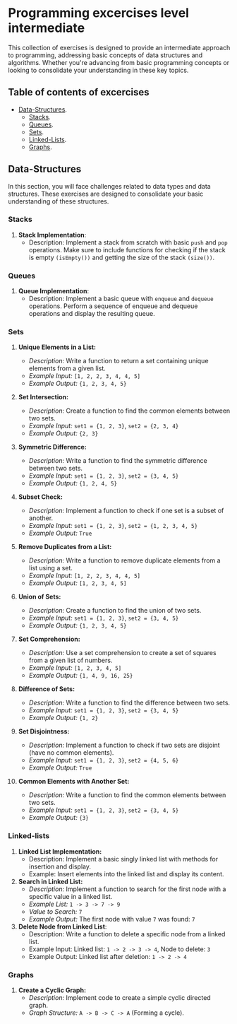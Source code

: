 # Programming excercises level intermediate

This collection of exercises is designed to provide an intermediate approach to programming, addressing basic concepts of data structures and algorithms. Whether you're advancing from basic programming concepts or looking to consolidate your understanding in these key topics.

## Table of contents of excercises

- [Data-Structures](#data-structures).
  - [Stacks](#stacks).
  - [Queues](#queues).
  - [Sets](#sets).
  - [Linked-Lists](#linked-lists).
  - [Graphs](#graphs).

## Data-Structures

In this section, you will face challenges related to data types and data structures. These exercises are designed to consolidate your basic understanding of these structures.

### Stacks

1. **Stack Implementation**:
    - Description: Implement a stack from scratch with basic `push` and `pop` operations. Make sure to include functions for checking if the stack is empty `(isEmpty())` and getting the size of the stack `(size())`.

### Queues

1. **Queue Implementation**:
    - Description: Implement a basic queue with `enqueue` and `dequeue` operations. Perform a sequence of enqueue and dequeue operations and display the resulting queue.

### Sets

1. **Unique Elements in a List:**
   - *Description:* Write a function to return a set containing unique elements from a given list.
   - *Example Input:* `[1, 2, 2, 3, 4, 4, 5]`
   - *Example Output:* `{1, 2, 3, 4, 5}`

2. **Set Intersection:**
   - *Description:* Create a function to find the common elements between two sets.
   - *Example Input:* `set1 = {1, 2, 3}`, `set2 = {2, 3, 4}`
   - *Example Output:* `{2, 3}`

3. **Symmetric Difference:**
   - *Description:* Write a function to find the symmetric difference between two sets.
   - *Example Input:* `set1 = {1, 2, 3}`, `set2 = {3, 4, 5}`
   - *Example Output:* `{1, 2, 4, 5}`

4. **Subset Check:**
   - *Description:* Implement a function to check if one set is a subset of another.
   - *Example Input:* `set1 = {1, 2, 3}`, `set2 = {1, 2, 3, 4, 5}`
   - *Example Output:* `True`

5. **Remove Duplicates from a List:**
   - *Description:* Write a function to remove duplicate elements from a list using a set.
   - *Example Input:* `[1, 2, 2, 3, 4, 4, 5]`
   - *Example Output:* `[1, 2, 3, 4, 5]`

6. **Union of Sets:**
   - *Description:* Create a function to find the union of two sets.
   - *Example Input:* `set1 = {1, 2, 3}`, `set2 = {3, 4, 5}`
   - *Example Output:* `{1, 2, 3, 4, 5}`

7. **Set Comprehension:**
   - *Description:* Use a set comprehension to create a set of squares from a given list of numbers.
   - *Example Input:* `[1, 2, 3, 4, 5]`
   - *Example Output:* `{1, 4, 9, 16, 25}`

8. **Difference of Sets:**
   - *Description:* Write a function to find the difference between two sets.
   - *Example Input:* `set1 = {1, 2, 3}`, `set2 = {3, 4, 5}`
   - *Example Output:* `{1, 2}`

9. **Set Disjointness:**
   - *Description:* Implement a function to check if two sets are disjoint (have no common elements).
   - *Example Input:* `set1 = {1, 2, 3}`, `set2 = {4, 5, 6}`
   - *Example Output:* `True`
10. **Common Elements with Another Set:**
    - *Description:* Write a function to find the common elements between two sets.
    - *Example Input:* `set1 = {1, 2, 3}`, `set2 = {3, 4, 5}`
    - *Example Output:* `{3}`

### Linked-lists

1. **Linked List Implementation:**
    - Description: Implement a basic singly linked list with methods for insertion and display.
    - Example: Insert elements into the linked list and display its content.
2. **Search in Linked List:**
   - *Description:* Implement a function to search for the first node with a specific value in a linked list.
   - *Example List:* `1 -> 3 -> 7 -> 9`
   - *Value to Search:* `7`
   - *Example Output:* The first node with value `7` was found: `7`
3. **Delete Node from Linked List**:
    - Description: Write a function to delete a specific node from a linked list.
    - Example Input: Linked list: `1 -> 2 -> 3 -> 4`, Node to delete: `3`
    - Example Output: Linked list after deletion: `1 -> 2 -> 4`

### Graphs

1. **Create a Cyclic Graph:**
   - *Description:* Implement code to create a simple cyclic directed graph.
   - *Graph Structure:*  `A -> B -> C -> A` (Forming a cycle).
